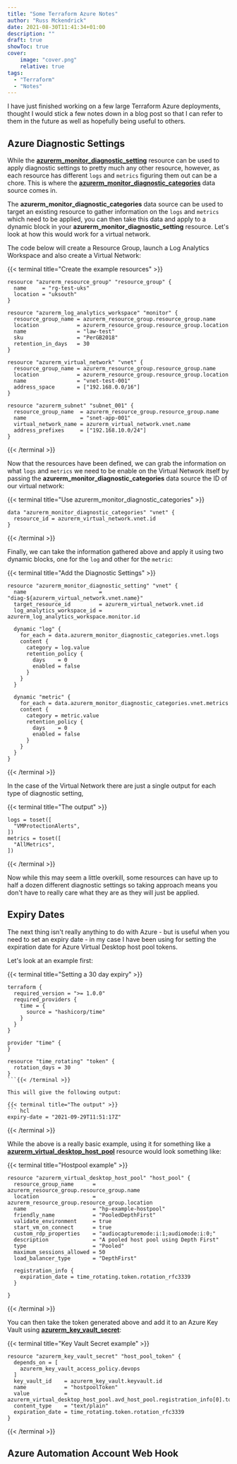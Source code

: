 ```yaml
---
title: "Some Terraform Azure Notes"
author: "Russ Mckendrick"
date: 2021-08-30T11:41:34+01:00
description: ""
draft: true
showToc: true
cover:
    image: "cover.png"
    relative: true
tags:
  - "Terraform"
  - "Notes"
---
```


I have just finished working on a few large Terraform Azure deployments, thought I would stick a few notes down in a blog post so that I can refer to them in the future as well as hopefully being useful to others.

## Azure Diagnostic Settings 

While the **[azurerm_monitor_diagnostic_setting](azurerm_monitor_diagnostic_setting)** resource can be used to apply diagnostic settings to pretty much any other resource, however, as each resource has different `logs` and `metrics` figuring them out can be a chore. This is where the **[azurerm_monitor_diagnostic_categories](https://registry.terraform.io/providers/hashicorp/azurerm/latest/docs/data-sources/monitor_diagnostic_categories)** data source comes in.

The **azurerm_monitor_diagnostic_categories** data source can be used to target an existing resource to gather information on the `logs` and `metrics` which need to be applied, you can then take this data and apply to a dynamic block in your **azurerm_monitor_diagnostic_setting** resource. Let's look at how this would work for a virtual network.

The code below will create a Resource Group, launch a Log Analytics Workspace and also create a Virtual Network:

{{< terminal title="Create the example resources" >}}
``` hcl
resource "azurerm_resource_group" "resource_group" {
  name     = "rg-test-uks"
  location = "uksouth"
}

resource "azurerm_log_analytics_workspace" "monitor" {
  resource_group_name = azurerm_resource_group.resource_group.name
  location            = azurerm_resource_group.resource_group.location
  name                = "law-test"
  sku                 = "PerGB2018"
  retention_in_days   = 30
}

resource "azurerm_virtual_network" "vnet" {
  resource_group_name = azurerm_resource_group.resource_group.name
  location            = azurerm_resource_group.resource_group.location
  name                = "vnet-test-001"
  address_space       = ["192.168.0.0/16"]
}

resource "azurerm_subnet" "subnet_001" {
  resource_group_name  = azurerm_resource_group.resource_group.name
  name                 = "snet-app-001"
  virtual_network_name = azurerm_virtual_network.vnet.name
  address_prefixes     = ["192.168.10.0/24"]
}
```
{{< /terminal >}}

Now that the resources have been defined, we can grab the information on what `logs` and `metrics` we need to be enable on the Virtual Network itself by passing the **azurerm_monitor_diagnostic_categories** data source the ID of our virtual network:

{{< terminal title="Use azurerm_monitor_diagnostic_categories" >}}
``` hcl
data "azurerm_monitor_diagnostic_categories" "vnet" {
  resource_id = azurerm_virtual_network.vnet.id
}
```
{{< /terminal >}}

Finally, we can take the information gathered above and apply it using two dynamic blocks, one for the `log` and other for the `metric`:

{{< terminal title="Add the Diagnostic Settings" >}}
``` hcl
resource "azurerm_monitor_diagnostic_setting" "vnet" {
  name                       = "diag-${azurerm_virtual_network.vnet.name}"
  target_resource_id         = azurerm_virtual_network.vnet.id
  log_analytics_workspace_id = azurerm_log_analytics_workspace.monitor.id

  dynamic "log" {
    for_each = data.azurerm_monitor_diagnostic_categories.vnet.logs
    content {
      category = log.value
      retention_policy {
        days    = 0
        enabled = false
      }
    }
  }

  dynamic "metric" {
    for_each = data.azurerm_monitor_diagnostic_categories.vnet.metrics
    content {
      category = metric.value
      retention_policy {
        days    = 0
        enabled = false
      }
    }
  }
}
```
{{< /terminal >}}

In the case of the Virtual Network there are just a single output for each type of diagnostic setting, 

{{< terminal title="The output" >}}
``` hcl
logs = toset([
  "VMProtectionAlerts",
])
metrics = toset([
  "AllMetrics",
])
```
{{< /terminal >}}

Now while this may seem a little overkill, some resources can have up to half a dozen different diagnostic settings so taking approach means you don't have to really care what they are as they will just be applied.

## Expiry Dates

The next thing isn't really anything to do with Azure - but is useful when you need to set an expiry date - in my case I have been using for setting the expiration date for Azure Virtual Desktop host pool tokens.

Let's look at an example first:

{{< terminal title="Setting a 30 day expiry" >}}
``` hcl
terraform {
  required_version = ">= 1.0.0"
  required_providers {
    time = {
      source = "hashicorp/time"
    }
  }
}

provider "time" {
}

resource "time_rotating" "token" {
  rotation_days = 30
}
```{{< /terminal >}}

This will give the following output:

{{< terminal title="The output" >}}
``` hcl
expiry-date = "2021-09-29T11:51:17Z"
```
{{< /terminal >}}

While the above is a really basic example, using it for something like a **[azurerm_virtual_desktop_host_pool](https://registry.terraform.io/providers/hashicorp/azurerm/latest/docs/resources/virtual_desktop_host_pool)** resource would look something like:

{{< terminal title="Hostpool example" >}}
``` hcl
resource "azurerm_virtual_desktop_host_pool" "host_pool" {
  resource_group_name      = azurerm_resource_group.resource_group.name
  location                 = azurerm_resource_group.resource_group.location
  name                     = "hp-example-hostpool"
  friendly_name            = "PooledDepthFirst"
  validate_environment     = true
  start_vm_on_connect      = true
  custom_rdp_properties    = "audiocapturemode:i:1;audiomode:i:0;"
  description              = "A pooled host pool using Depth First"
  type                     = "Pooled"
  maximum_sessions_allowed = 50
  load_balancer_type       = "DepthFirst"

  registration_info {
    expiration_date = time_rotating.token.rotation_rfc3339
  }

}
```
{{< /terminal >}}

You can then take the token generated above and add it to an Azure Key Vault using **[azurerm_key_vault_secret](https://registry.terraform.io/providers/hashicorp/azurerm/latest/docs/resources/key_vault_secret)**:

{{< terminal title="Key Vault Secret example" >}}
``` hcl
resource "azurerm_key_vault_secret" "host_pool_token" {
  depends_on = [
    azurerm_key_vault_access_policy.devops
  ]
  key_vault_id    = azurerm_key_vault.keyvault.id
  name            = "hostpoolToken"
  value           = azurerm_virtual_desktop_host_pool.avd_host_pool.registration_info[0].token
  content_type    = "text/plain"
  expiration_date = time_rotating.token.rotation_rfc3339
}
```
{{< /terminal >}}

## Azure Automation Account Web Hook

